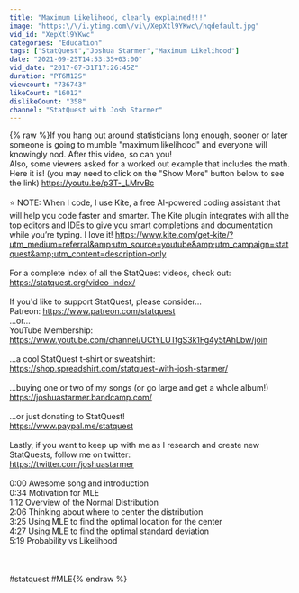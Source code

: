 ```yaml
---
title: "Maximum Likelihood, clearly explained!!!"
image: "https:\/\/i.ytimg.com\/vi\/XepXtl9YKwc\/hqdefault.jpg"
vid_id: "XepXtl9YKwc"
categories: "Education"
tags: ["StatQuest","Joshua Starmer","Maximum Likelihood"]
date: "2021-09-25T14:53:35+03:00"
vid_date: "2017-07-31T17:26:45Z"
duration: "PT6M12S"
viewcount: "736743"
likeCount: "16012"
dislikeCount: "358"
channel: "StatQuest with Josh Starmer"
---
```

{% raw %}If you hang out around statisticians long enough, sooner or later someone is going to mumble &quot;maximum likelihood&quot; and everyone will knowingly nod. After this video, so can you!<br />Also, some viewers asked for a worked out example that includes the math. Here it is! (you may need to click on the &quot;Show More&quot; button below to see the link) <a rel="nofollow" target="blank" href="https://youtu.be/p3T-_LMrvBc">https://youtu.be/p3T-_LMrvBc</a><br /><br />⭐ NOTE: When I code, I use Kite, a free AI-powered coding assistant that will help you code faster and smarter. The Kite plugin integrates with all the top editors and IDEs to give you smart completions and documentation while you’re typing. I love it! <a rel="nofollow" target="blank" href="https://www.kite.com/get-kite/?utm_medium=referral&amp;utm_source=youtube&amp;utm_campaign=statquest&amp;utm_content=description-only">https://www.kite.com/get-kite/?utm_medium=referral&amp;utm_source=youtube&amp;utm_campaign=statquest&amp;utm_content=description-only</a><br /><br />For a complete index of all the StatQuest videos, check out:<br /><a rel="nofollow" target="blank" href="https://statquest.org/video-index/">https://statquest.org/video-index/</a><br /><br />If you'd like to support StatQuest, please consider...<br />Patreon: <a rel="nofollow" target="blank" href="https://www.patreon.com/statquest">https://www.patreon.com/statquest</a><br />...or...<br />YouTube Membership: <a rel="nofollow" target="blank" href="https://www.youtube.com/channel/UCtYLUTtgS3k1Fg4y5tAhLbw/join">https://www.youtube.com/channel/UCtYLUTtgS3k1Fg4y5tAhLbw/join</a><br /><br />...a cool StatQuest t-shirt or sweatshirt: <br /><a rel="nofollow" target="blank" href="https://shop.spreadshirt.com/statquest-with-josh-starmer/">https://shop.spreadshirt.com/statquest-with-josh-starmer/</a><br /><br />...buying one or two of my songs (or go large and get a whole album!)<br /><a rel="nofollow" target="blank" href="https://joshuastarmer.bandcamp.com/">https://joshuastarmer.bandcamp.com/</a><br /><br />...or just donating to StatQuest!<br /><a rel="nofollow" target="blank" href="https://www.paypal.me/statquest">https://www.paypal.me/statquest</a><br /><br />Lastly, if you want to keep up with me as I research and create new StatQuests, follow me on twitter:<br /><a rel="nofollow" target="blank" href="https://twitter.com/joshuastarmer">https://twitter.com/joshuastarmer</a><br /><br />0:00 Awesome song and introduction<br />0:34 Motivation for MLE<br />1:12 Overview of the Normal Distribution<br />2:06 Thinking about where to center the distribution<br />3:25 Using MLE to find the optimal location for the center<br />4:27 Using MLE to find the optimal standard deviation<br />5:19 Probability vs Likelihood<br /><br /><br /><br />#statquest #MLE{% endraw %}
